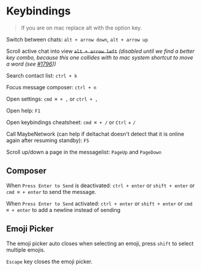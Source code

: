 # Keybindings

> If you are on mac replace alt with the option key.

Switch between chats: `alt + arrow down`, `alt + arrow up`

Scroll active chat into view ~~`alt + arrow left`~~ _(disabled until we find a better key combo, because this one collides with to mac system shortcut to move a word (see [#1796](https://github.com/deltachat/deltachat-desktop/issues/1796)))_

Search contact list: `ctrl + k`

Focus message composer: `ctrl + n`

Open settings: `cmd ⌘ + ,` or `ctrl + ,`

Open help: `F1`

Open keybindings cheatsheet: `cmd ⌘ + /` or `Ctrl` + `/`

Call MaybeNetwork (can help if deltachat doesn't detect that it is online again after resuming standby): `F5`

Scroll up/down a page in the messagelist: `PageUp` and `PageDown`

## Composer

When `Press Enter to Send` is deactivated: `ctrl + enter` or `shift + enter` or `cmd ⌘ + enter` to send the message.

When `Press Enter to Send` activated: `ctrl + enter` or `shift + enter` or `cmd ⌘ + enter` to add a newline instead of sending

## Emoji Picker

The emoji picker auto closes when selecting an emoji, press `shift` to select multiple emojis.

`Escape` key closes the emoji picker.